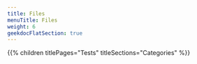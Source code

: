 ```yaml
---
title: Files
menuTitle: Files
weight: 6 
geekdocFlatSection: true
---
```


{{% children titlePages="Tests" titleSections="Categories" %}}
